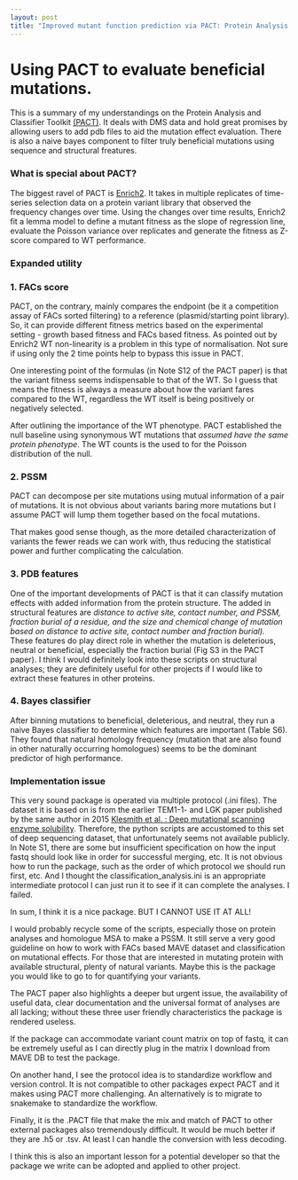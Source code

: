 ```yaml
---
layout: post
title: "Improved mutant function prediction via PACT: Protein Analysis and Classifier Toolkit"
---
```

Using PACT to evaluate beneficial mutations.
======

This is a summary of my understandings on the Protein Analysis and Classifier Toolkit [(PACT)](https://github.com/JKlesmith/PACT). It deals with DMS data and hold great promises by allowing users to add pdb files to aid the mutation effect evaluation. There is also a naive bayes component to filter truly beneficial mutations using sequence and structural freatures.

### What is special about PACT?
The biggest ravel of PACT is [Enrich2](https://genomebiology.biomedcentral.com/articles/10.1186/s13059-017-1272-5).
It takes in multiple replicates of time-series selection data on a protein variant library that observed the frequency changes over time.
Using the changes over time results, Enrich2 fit a lemma model to define a mutant fitness as the slope of regression line, evaluate the Poisson variance over replicates and generate the fitness as Z-score compared to WT performance.  

### Expanded utility
### 1. FACs score
PACT, on the contrary, mainly compares the endpoint (be it a competition assay of FACs sorted filtering) to a reference (plasmid/starting point library).
So, it can provide different fitness metrics based on the experimental setting - growth based fitness and FACs based fitness. 
As pointed out by Enrich2 WT non-linearity is a problem in this type of normalisation. Not sure if using only the 2 time points help to bypass this issue in PACT.

One interesting point of the formulas (in Note S12 of the PACT paper) is that the variant fitness seems indispensable to that of the WT. So I guess that means the fitness is always a measure about how the variant fares compared to the WT, regardless the WT itself is being positively or negatively selected. 

After outlining the importance of the WT phenotype. PACT established the null baseline using synonymous WT mutations that *assumed have the same protein phenotype*. 
The WT counts is the used to for the Poisson distribution of the null. 
### 2. PSSM
PACT can decompose per site mutations using mutual information of a pair of mutations. It is not obvious about variants baring more mutations but I assume PACT will lump them together based on the focal mutations. 

That makes good sense though, as the more detailed characterization of variants the fewer reads we can work with, thus reducing the statistical power and further complicating the calculation. 
### 3. PDB features
One of the important developments of PACT is that it can classify mutation effects with added information from the protein structure. 
The added in structural features are *distance to active site, contact number, and PSSM, fraction burial of a residue, and the size and chemical change of mutation based on distance to active site, contact number and fraction burial).* 
These features do play direct role in whether the mutation is deleterious, neutral or beneficial, especially the fraction burial (Fig S3 in the PACT paper).
I think I would definitely look into these scripts on structural analyses; they are definitely useful for other projects if I would like to extract these features in other proteins.
### 4. Bayes classifier
After binning mutations to beneficial, deleterious, and neutral, they run a naive Bayes classifier to determine which features are important (Table S6). 
They found that natural homology frequency (mutation that are also found in other naturally occurring homologues) seems to be the dominant predictor of high performance. 
### Implementation issue
This very sound package is operated via multiple protocol (.ini files). The dataset it is based on is from the earlier TEM1-1- and LGK paper published by the same author in 2015 [ Klesmith et al. : Deep mutational scanning enzyme solubility](https://www.pnas.org/content/114/9/2265#sec-8).
Therefore, the python scripts are accustomed to this set of deep sequencing dataset, that unfortunately seems not available publicly. 
In Note S1, there are some but insufficient specification on how the input fastq should look like in order for successful merging, etc. It is not obvious how to run the package, such as the order of which protocol we should run first, etc.
And I thought the classification_analysis.ini is an appropriate intermediate protocol I can just run it to see if it can complete the analyses. I failed.


In sum, I think it is a nice package. BUT I CANNOT USE IT AT ALL! 


I would probably recycle some of the scripts, especially those on protein analyses and homologue MSA to make a PSSM.
It still serve a very good guideline on how to work with FACs based MAVE dataset and classification on mutational effects.
For those that are interested in mutating protein with available structural, plenty of natural variants. Maybe this is the package you would like to go to for quantifying your variants.


The PACT paper also highlights a deeper but urgent issue, the availability of useful data, clear documentation and the universal format of analyses are all lacking; without these three user friendly characteristics the package is rendered useless.  

If the package can accommodate variant count matrix on top of fastq, it can be extremely useful as I can directly plug in the matrix I download from MAVE DB to test the package.

On another hand, I see the protocol idea is to standardize workflow and version control. It is not compatible to other packages expect PACT and it makes using PACT more challenging. An alternatively is to migrate to snakemake to standardize the workflow.

Finally, it is the .PACT file that make the mix and match of PACT to other external packages also tremendously difficult. It would be much better if they are .h5 or .tsv. At least I can handle the conversion with less decoding.

I think this is also an important lesson for a potential developer so that the package we write can be adopted and applied to other project.
